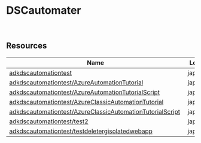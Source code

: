 # DSCautomater 
 
## Resources


| Name | Location | Type |
| --- | --- | --- |
| [adkdscautomationtest](adkdscautomationtest--325013306.md)  | japaneast  | Microsoft.Automation/automationAccounts  |
| [adkdscautomationtest/AzureAutomationTutorial](adkdscautomationtest/AzureAutomationTutorial--158024642.md)  | japaneast  | Microsoft.Automation/automationAccounts/runbooks  |
| [adkdscautomationtest/AzureAutomationTutorialScript](adkdscautomationtest/AzureAutomationTutorialScript-1012726549.md)  | japaneast  | Microsoft.Automation/automationAccounts/runbooks  |
| [adkdscautomationtest/AzureClassicAutomationTutorial](adkdscautomationtest/AzureClassicAutomationTutorial--1002996566.md)  | japaneast  | Microsoft.Automation/automationAccounts/runbooks  |
| [adkdscautomationtest/AzureClassicAutomationTutorialScript](adkdscautomationtest/AzureClassicAutomationTutorialScript--696594182.md)  | japaneast  | Microsoft.Automation/automationAccounts/runbooks  |
| [adkdscautomationtest/test2](adkdscautomationtest/test2-646946234.md)  | japaneast  | Microsoft.Automation/automationAccounts/runbooks  |
| [adkdscautomationtest/testdeletergisolatedwebapp](adkdscautomationtest/testdeletergisolatedwebapp--1944033031.md)  | japaneast  | Microsoft.Automation/automationAccounts/runbooks  |



